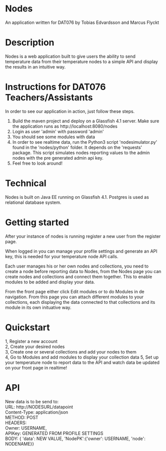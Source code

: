 # Nodes  
An application written for DAT076 by Tobias Edvardsson and Marcus Flyckt  
  
# Description
Nodes is a web application built to give users the ability to send temperature data from their temperature nodes to a simple API and display the results in an intuitive way.  
  
# Instructions for DAT076 Teachers/Assistants
In order to see our application in action, just follow these steps.

1. Build the maven project and deploy on a Glassfish 4.1 server. Make sure the application runs as http://localhost:8080/nodes
2. Login as user 'admin' with password 'admin'
3. You should see some modules with data
4. In order to see realtime data, run the Python3 script 'nodesimulator.py' found in the 'nodes/python' folder. It depends on the 'requests' package. This script simulates nodes reporting values to the admin nodes with the pre generated admin api key.
5. Feel free to look around!

# Technical
Nodes is built on Java EE running on Glassfish 4.1. Postgres is used as relational database system.  
  
# Getting started
After your instance of nodes is running register a new user from the register page.  

When logged in you can manage your profile settings and generate an API key, this is needed for your temperature node API calls.  
  
Each user manages his or her own nodes and collections, you need to create a node before reporting data to Nodes, from the Nodes page you can create nodes and collections and connect them together. This to enable modules to be added and display your data.  
  
From the front page either click Edit modules or to do Modules in de navigation. From this page you can attach different modules to your collections, each displaying the data connected to that collections and its module in its own inituative way.  

# Quickstart
1, Register a new account  
2, Create your desired nodes  
3, Create one or several collections and add your nodes to them  
4, Go to Modules and add modules to display your collection data
5, Set up your temperature node to report data to the API and watch data be updated on your front page in realtime!

# API
New data is to be send to:  
URL: http://NODESURL/datapoint  
Content-Type: application/json  
METHOD: POST  
HEADERS:   
    Owner: USERNAME,  
    APIKey: GENERATED FROM PROFILE SETTINGS  
BODY: { 'data': NEW VALUE, 'NodePK':{'owner': USERNAME, 'node': NODENAME}}  


